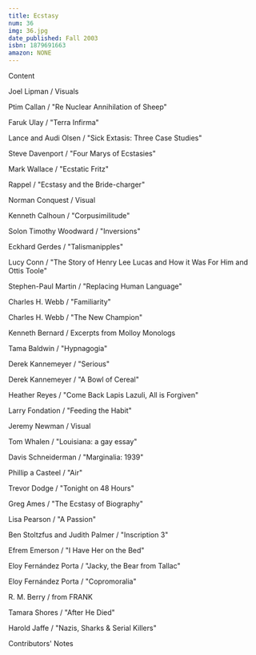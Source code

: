 ```yaml
---
title: Ecstasy
num: 36
img: 36.jpg
date_published: Fall 2003
isbn: 1879691663
amazon: NONE
---
```


Content

Joel Lipman / Visuals

Ptim Callan / "Re Nuclear Annihilation of Sheep"

Faruk Ulay / "Terra Infirma"

Lance and Audi Olsen / "Sick Extasis: Three Case Studies"

Steve Davenport / "Four Marys of Ecstasies"

Mark Wallace / "Ecstatic Fritz"

Rappel / "Ecstasy and the Bride-charger"

Norman Conquest / Visual

Kenneth Calhoun / "Corpusimilitude"

Solon Timothy Woodward / "Inversions"

Eckhard Gerdes / "Talismanipples"

Lucy Conn / "The Story of Henry Lee Lucas and How it Was For Him and Ottis Toole"

Stephen-Paul Martin / "Replacing Human Language"

Charles H. Webb / "Familiarity"

Charles H. Webb / "The New Champion"

Kenneth Bernard / Excerpts from Molloy Monologs

Tama Baldwin / "Hypnagogia"

Derek Kannemeyer / "Serious"

Derek Kannemeyer / "A Bowl of Cereal"

Heather Reyes / "Come Back Lapis Lazuli, All is Forgiven"

Larry Fondation / "Feeding the Habit"

Jeremy Newman / Visual

Tom Whalen / "Louisiana: a gay essay"

Davis Schneiderman / "Marginalia: 1939"

Phillip a Casteel / "Air"

Trevor Dodge / "Tonight on 48 Hours"

Greg Ames / "The Ecstasy of Biography"

Lisa Pearson / "A Passion"

Ben Stoltzfus and Judith Palmer / "Inscription 3"

Efrem Emerson / "I Have Her on the Bed"

Eloy Fernández Porta / "Jacky, the Bear from Tallac"

Eloy Fernández Porta / "Copromoralia"

R. M. Berry / from FRANK

Tamara Shores / "After He Died"

Harold Jaffe / "Nazis, Sharks & Serial Killers"

Contributors' Notes

